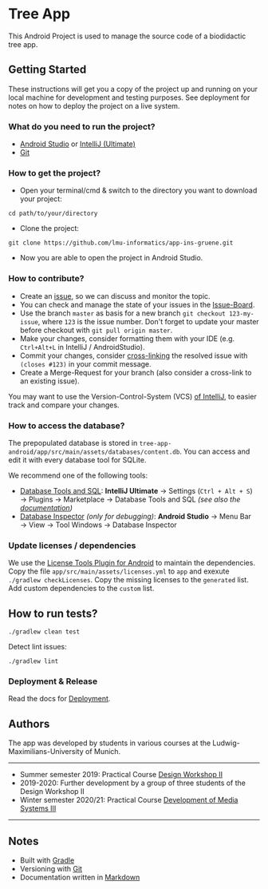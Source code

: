 # Tree App 

This Android Project is used to manage the source code of a biodidactic tree app.

## Getting Started

These instructions will get you a copy of the project up and running on your local machine for development and testing purposes. 
See deployment for notes on how to deploy the project on a live system.

### What do you need to run the project?

- [Android Studio](https://developer.android.com/studio) or [IntelliJ (Ultimate)](https://www.jetbrains.com/idea/download)
- [Git](https://git-scm.com/)

### How to get the project?

- Open your terminal/cmd & switch to the directory you want to download your project: 
```
cd path/to/your/directory
```
- Clone the project: 
```
git clone https://github.com/lmu-informatics/app-ins-gruene.git
```
- Now you are able to open the project in Android Studio.

### How to contribute?

- Create an [issue](https://github.com/lmu-informatics/app-ins-gruene/issues), so we can discuss and monitor the topic.
- You can check and manage the state of your issues in the [Issue-Board](https://github.com/lmu-informatics/app-ins-gruene/projects). 
- Use the branch `master` as basis for a new branch `git checkout 123-my-issue`, where `123` is the issue number. Don't forget to update your master before checkout with `git pull origin master`.
- Make your changes, consider formatting them with your IDE (e.g. `Ctrl+Alt+L` in IntelliJ / AndroidStudio).
- Commit your changes, consider [cross-linking](https://docs.github.com/en/github/managing-your-work-on-github/linking-a-pull-request-to-an-issue) the resolved issue with `(closes #123)` in your commit message.
- Create a Merge-Request for your branch (also consider a cross-link to an existing issue).

You may want to use the Version-Control-System (VCS) [of IntelliJ](https://www.jetbrains.com/help/idea/version-control-integration.html), to easier track and compare your changes.

### How to access the database?

The prepopulated database is stored in `tree-app-android/app/src/main/assets/databases/content.db`. You can access and edit it with every database tool for SQLite.

We recommend one of the following tools:
- [Database Tools and SQL](https://www.jetbrains.com/help/idea/relational-databases.html): **IntelliJ Ultimate** → Settings (`Ctrl + Alt + S`) → Plugins → Marketplace → Database Tools and SQL _(see also the [documentation](https://www.jetbrains.com/help/idea/accessing-android-sqllite-databases-from-product.html))_
- [Database Inspector](https://developer.android.com/studio/inspect/database) _(only for debugging)_: **Android Studio** → Menu Bar → View → Tool Windows → Database Inspector

### Update licenses / dependencies

We use the [License Tools Plugin for Android](https://github.com/cookpad/LicenseToolsPlugin) to maintain the dependencies. Copy the file `app/src/main/assets/licenses.yml` to `app` and exexute `./gradlew checkLicenses`. Copy the missing licenses to the `generated` list. Add custom dependencies to the `custom` list.

## How to run tests?

```
./gradlew clean test
```

Detect lint issues:

```
./gradlew lint
```

### Deployment & Release

Read the docs for [Deployment](docs/playstore/Deployment.md).

## Authors
The app was developed by students in various courses at the Ludwig-Maximilians-University of Munich.
***
- Summer semester 2019: Practical Course [Design Workshop II](http://www.medien.ifi.lmu.de/lehre/ss19/dw2/)
- 2019-2020: Further development by a group of three students of the Design Workshop II
- Winter semester 2020/21: Practical Course [Development of Media Systems III](https://www.medien.ifi.lmu.de/lehre/ws2021/pem3/)
***

## Notes

- Built with [Gradle](https://gradle.org/) 
- Versioning with [Git](http://git.org/)
- Documentation written in [Markdown](https://guides.github.com/features/mastering-markdown/)
